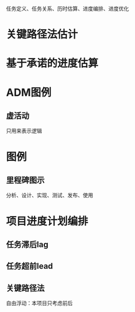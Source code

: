 任务定义、任务关系、历时估算、进度编排、进度优化
# 关键路径法估计
# 基于承诺的进度估算
# ADM图例
## 虚活动
只用来表示逻辑
# 图例
## 里程碑图示
分析、设计、实现、测试、发布、使用
# 项目进度计划编排
## 任务滞后lag
## 任务超前lead
## 关键路径法
自由浮动：本项目只考虑前后